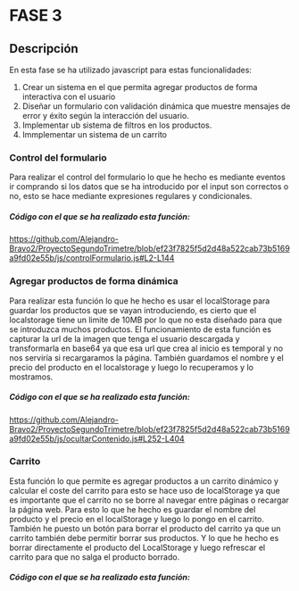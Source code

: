 # FASE 3

## Descripción
En esta fase se ha utilizado javascript para estas funcionalidades:
1. Crear un sistema en el que permita agregar productos de forma interactiva con el usuario
2. Diseñar un formulario con validación dinámica que muestre mensajes de error y éxito según la interacción del usuario.
3. Implementar ub sistema de filtros en los productos.
4. Immplementar un sistema de un carrito


### Control del formulario
Para realizar el control del formulario lo que he hecho es mediante eventos ir comprando si los datos que se ha introducido por el input 
son correctos o no, esto se hace mediante expresiones regulares y condicionales.

##### Código con el que se ha realizado esta función:
https://github.com/Alejandro-Bravo2/ProyectoSegundoTrimetre/blob/ef23f7825f5d2d48a522cab73b5169a9fd02e55b/js/controlFormulario.js#L2-L144


### Agregar productos de forma dinámica
Para realizar esta función lo que he hecho es usar el localStorage para guardar los productos
que se vayan introduciendo, es cierto que el localstorage tiene un limite de 10MB por lo que
no esta diseñado para que se introduzca muchos productos.
El funcionamiento de esta función es capturar la url de la imagen que tenga el usuario descargada
y transformarla en base64 ya que esa url que crea al inicio es temporal y no nos serviría si recargaramos la página.
También guardamos el nombre y el precio del producto en el localstorage y luego lo recuperamos y lo mostramos.

##### Código con el que se ha realizado esta función:
https://github.com/Alejandro-Bravo2/ProyectoSegundoTrimetre/blob/ef23f7825f5d2d48a522cab73b5169a9fd02e55b/js/ocultarContenido.js#L252-L404


### Carrito
Esta función lo que permite es agregar productos a un carrito dinámico y calcular el coste del carrito
para esto se hace uso de localStorage ya que es importante que el carrito no se borre al navegar entre páginas o recargar
la página web. Para esto lo que he hecho es guardar el nombre del producto y el precio en el localStorage y luego
lo pongo en el carrito. También he puesto un botón para borrar el producto del carrito ya que un carrito también debe permitir
borrar sus productos. Y lo que he hecho es borrar directamente el producto del LocalStorage y luego refrescar el carrito
para que no salga el producto borrado.

##### Código con el que se ha realizado esta función:
